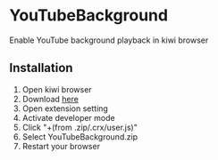 # YouTubeBackground
Enable YouTube background playback in kiwi browser

## Installation
1. Open kiwi browser
2. Download [here](https://github.com/tk823/YouTubeBackground/releases/download/1.0/YouTubeBackground.zip)
3. Open extension setting
4. Activate developer mode
5. Click "+(from .zip/.crx/user.js)"
6. Select YouTubeBackground.zip
7. Restart your browser

